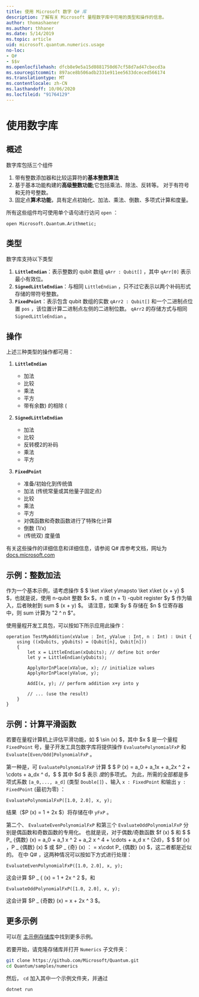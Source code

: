 ```yaml
---
title: 使用 Microsoft 数字 Q# 库
description: 了解有关 Microsoft 量程数字库中可用的类型和操作的信息。
author: thomashaener
ms.author: thhaner
ms.date: 5/14/2019
ms.topic: article
uid: microsoft.quantum.numerics.usage
no-loc:
- Q#
- $$v
ms.openlocfilehash: dfcb8e9e5a15d0881750d67cf58d7ad47cbecd3a
ms.sourcegitcommit: 897ace8b506adb2331e911ee5633dceced566174
ms.translationtype: MT
ms.contentlocale: zh-CN
ms.lasthandoff: 10/06/2020
ms.locfileid: "91764129"
---
```

# <a name="using-the-numerics-library"></a>使用数字库

## <a name="overview"></a>概述

数字库包括三个组件

1. 带有整数添加器和比较运算符的**基本整数算法**
1. 基于基本功能构建的**高级整数功能**;它包括乘法、除法、反转等。 对于有符号和无符号整数。
1. 固定点**算术功能**，具有定点初始化、加法、乘法、倒数、多项式计算和度量。

所有这些组件均可使用单个语句进行访问 `open` ：
```qsharp
open Microsoft.Quantum.Arithmetic;
```

## <a name="types"></a>类型

数字库支持以下类型

1. **`LittleEndian`**：表示整数的 qubit 数组 `qArr : Qubit[]` ，其中 `qArr[0]` 表示最小有效位。
1. **`SignedLittleEndian`**：与相同 `LittleEndian` ，只不过它表示以两个补码形式存储的带符号整数。
1. **`FixedPoint`**：表示包含 qubit 数组的实数 `qArr2 : Qubit[]` 和一个二进制点位置 `pos` ，该位置计算二进制点左侧的二进制位数。 `qArr2` 的存储方式与相同 `SignedLittleEndian` 。

## <a name="operations"></a>操作

上述三种类型的操作都可用：

1. **`LittleEndian`**
    - 加法
    - 比较
    - 乘法
    - 平方
    - 带有余数) 的相除 (

1. **`SignedLittleEndian`**
    - 加法
    - 比较
    - 反转模2的补码
    - 乘法
    - 平方

1. **`FixedPoint`**
    - 准备/初始化到传统值
    - 加法 (传统常量或其他量子固定点) 
    - 比较
    - 乘法
    - 平方
    - 对偶函数和奇数函数进行了特殊化计算
    - 倒数 (1/x) 
    -  (传统双) 度量值

有关这些操作的详细信息和详细信息，请参阅 Q# 库参考文档，网址为 [docs.microsoft.com](https://docs.microsoft.com/quantum)

## <a name="sample-integer-addition"></a>示例：整数加法

作为一个基本示例，请考虑操作 $ $ \ket x\ket y\mapsto \ket x\ket {x + y} $ $，也就是说，使用 n-qubit 整数 $x $，n 或 (n + 1) -qubit register $y $ 作为输入，后者映射到 sum $ (x + y) $。 请注意，如果 $y $ 存储在 $n $ 位寄存器中，则 sum 计算为 "2 ^ n $"。

使用量程开发工具包，可以按如下所示应用此操作：
```qsharp
operation TestMyAddition(xValue : Int, yValue : Int, n : Int) : Unit {
    using ((xQubits, yQubits) = (Qubit[n], Qubit[n]))
    {
        let x = LittleEndian(xQubits); // define bit order
        let y = LittleEndian(yQubits);
        
        ApplyXorInPlace(xValue, x); // initialize values
        ApplyXorInPlace(yValue, y);
        
        AddI(x, y); // perform addition x+y into y
        
        // ... (use the result)
    }
}
```

## <a name="sample-evaluating-smooth-functions"></a>示例：计算平滑函数

若要在量程计算机上评估平滑功能，如 $ \sin (x) $，其中 $x $ 是一个量程 `FixedPoint` 号，量子开发工具包数字库将提供操作 `EvaluatePolynomialFxP` 和 `Evaluate[Even/Odd]PolynomialFxP` 。

第一种是，可 `EvaluatePolynomialFxP` 计算 $ $ P (x) = a_0 + a_1x + a_2x ^ 2 + \cdots + a_dx ^ d，$ $ 其中 $d $ 表示 *度*的多项式。 为此，所需的全部都是多项式系数 `[a_0,..., a_d]` (类型 `Double[]`) 、输入 `x : FixedPoint` 和输出 `y : FixedPoint` (最初为零) ：
```qsharp
EvaluatePolynomialFxP([1.0, 2.0], x, y);
```
结果（$P (x) = 1 + 2x $）将存储在中 `yFxP` 。

第二个、 `EvaluateEvenPolynomialFxP` 和第三个 `EvaluateOddPolynomialFxP` 分别是偶函数和奇数函数的专用化。 也就是说，对于偶数/奇数函数 $f (x) $ 和 $ $ P_ {偶数} (x) = a_0 + a_1 x ^ 2 + a_2 x ^ 4 + \cdots + a_d x ^ {2d}，$ $ $f (x) $，$P _ {偶数} (x) $ 或 $P _ {奇} (x) ： = x\cdot P_ {偶数} (x) $，这二者都是近似的。
在中 Q# ，这两种情况可以按如下方式进行处理：
```qsharp
EvaluateEvenPolynomialFxP([1.0, 2.0], x, y);
```
这会计算 $P _ { (x) = 1 + 2x ^ 2 $，和
```qsharp
EvaluateOddPolynomialFxP([1.0, 2.0], x, y);
```
这会计算 $P _ {奇数} (x) = x + 2x ^ 3 $。

## <a name="more-samples"></a>更多示例

可以在 [主示例存储库](https://github.com/Microsoft/Quantum)中找到更多示例。

若要开始，请克隆存储库并打开 `Numerics` 子文件夹：

```bash
git clone https://github.com/Microsoft/Quantum.git
cd Quantum/samples/numerics
```

然后， `cd` 加入其中一个示例文件夹，并通过

```bash
dotnet run
```
